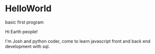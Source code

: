 # HelloWorld
basic first program

Hi Earth people!

I'm Josh and python coder, come to learn javascript front and back end development with sql.
